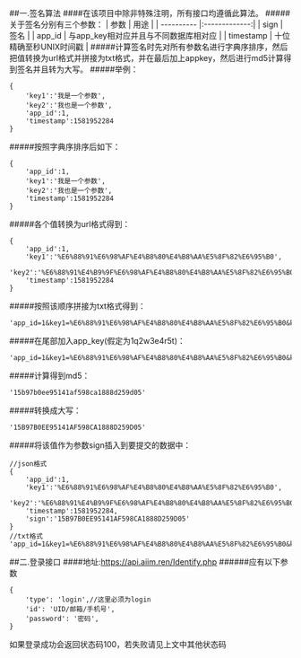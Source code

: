 ##一.签名算法
####在该项目中除非特殊注明，所有接口均遵循此算法。
#####关于签名分别有三个参数：
| 参数        | 用途          |
| ---------- |:-------------:|
| sign       | 签名 |
| app_id     | 与app_key相对应并且与不同数据库相对应      |
| timestamp  | 十位精确至秒UNIX时间戳      |
#####计算签名时先对所有参数名进行字典序排序，然后把值转换为url格式并拼接为txt格式，并在最后加上appkey，然后进行md5计算得到签名并且转为大写。
#####举例：
```
{
    'key1':'我是一个参数',
    'key2':'我也是一个参数',
    'app_id':1,
    'timestamp':1581952284
}
```
#####按照字典序排序后如下：
```
{
    'app_id':1,
    'key1':'我是一个参数',
    'key2':'我也是一个参数',
    'timestamp':1581952284
}
```
#####各个值转换为url格式得到：
```
{
    'app_id':1,
    'key1':'%E6%88%91%E6%98%AF%E4%B8%80%E4%B8%AA%E5%8F%82%E6%95%B0',
    'key2':'%E6%88%91%E4%B9%9F%E6%98%AF%E4%B8%80%E4%B8%AA%E5%8F%82%E6%95%B0',
    'timestamp':1581952284
}
```
#####按照该顺序拼接为txt格式得到：
```
'app_id=1&key1=%E6%88%91%E6%98%AF%E4%B8%80%E4%B8%AA%E5%8F%82%E6%95%B0&key2=%E6%88%91%E4%B9%9F%E6%98%AF%E4%B8%80%E4%B8%AA%E5%8F%82%E6%95%B0&timestamp=1581952284'
```
#####在尾部加入app_key(假定为1q2w3e4r5t)：
```
'app_id=1&key1=%E6%88%91%E6%98%AF%E4%B8%80%E4%B8%AA%E5%8F%82%E6%95%B0&key2=%E6%88%91%E4%B9%9F%E6%98%AF%E4%B8%80%E4%B8%AA%E5%8F%82%E6%95%B0&timestamp=1581952284&app_key=1q2w3e4r5t'
```
#####计算得到md5：
```
'15b97b0ee95141af598ca1888d259d05'
```
#####转换成大写：
```
'15B97B0EE95141AF598CA1888D259D05'
```
#####将该值作为参数sign插入到要提交的数据中：
```
//json格式
{
    'app_id':1,
    'key1':'%E6%88%91%E6%98%AF%E4%B8%80%E4%B8%AA%E5%8F%82%E6%95%B0',
    'key2':'%E6%88%91%E4%B9%9F%E6%98%AF%E4%B8%80%E4%B8%AA%E5%8F%82%E6%95%B0',
    'timestamp':1581952284,
    'sign':'15B97B0EE95141AF598CA1888D259D05'
}
//txt格式
'app_id=1&key1=%E6%88%91%E6%98%AF%E4%B8%80%E4%B8%AA%E5%8F%82%E6%95%B0&key2=%E6%88%91%E4%B9%9F%E6%98%AF%E4%B8%80%E4%B8%AA%E5%8F%82%E6%95%B0&timestamp=1581952284&sign=15B97B0EE95141AF598CA1888D259D05'
```

##二.登录接口
####地址:https://api.aiim.ren/Identify.php
######应有以下参数
```
{
    'type': 'login',//这里必须为login
    'id': 'UID/邮箱/手机号',
    'password': '密码',
}
```
如果登录成功会返回状态码100，若失败请见上文中其他状态码
